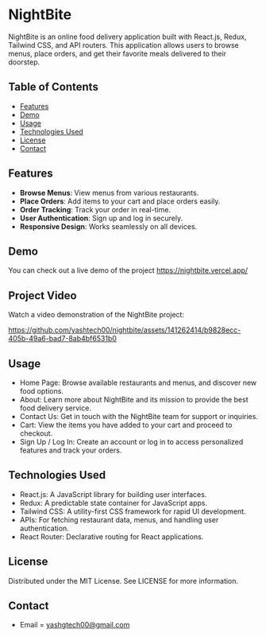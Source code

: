 # NightBite

NightBite is an online food delivery application built with React.js, Redux, Tailwind CSS, and API routers. This application allows users to browse menus, place orders, and get their favorite meals delivered to their doorstep.

## Table of Contents

- [Features](#features)
- [Demo](#demo)
- [Usage](#usage)
- [Technologies Used](#technologies-used)
- [License](#license)
- [Contact](#Contact)

## Features

- **Browse Menus**: View menus from various restaurants.
- **Place Orders**: Add items to your cart and place orders easily.
- **Order Tracking**: Track your order in real-time.
- **User Authentication**: Sign up and log in securely.
- **Responsive Design**: Works seamlessly on all devices.

## Demo

You can check out a live demo of the project https://nightbite.vercel.app/

## Project Video

Watch a video demonstration of the NightBite project:

https://github.com/yashtech00/nightbite/assets/141262414/b9828ecc-405b-49a6-bad7-8ab4bf6531b0

## Usage
- Home Page: Browse available restaurants and menus, and discover new food options.
- About: Learn more about NightBite and its mission to provide the best food delivery service.
- Contact Us: Get in touch with the NightBite team for support or inquiries.
- Cart: View the items you have added to your cart and proceed to checkout.
- Sign Up / Log In: Create an account or log in to access personalized features and track your orders.
  
## Technologies Used
- React.js: A JavaScript library for building user interfaces.
- Redux: A predictable state container for JavaScript apps.
- Tailwind CSS: A utility-first CSS framework for rapid UI development.
- APIs: For fetching restaurant data, menus, and handling user authentication.
- React Router: Declarative routing for React applications.

## License
Distributed under the MIT License. See LICENSE for more information.

## Contact
- Email = yashgtech00@gmail.com
